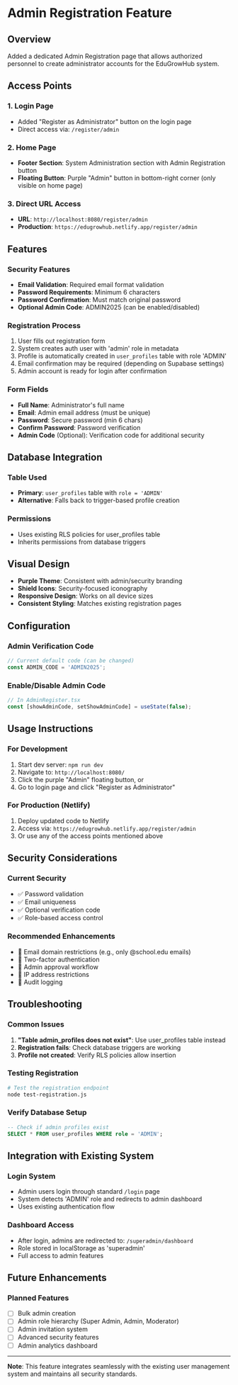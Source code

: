 # Admin Registration Feature

## Overview
Added a dedicated Admin Registration page that allows authorized personnel to create administrator accounts for the EduGrowHub system.

## Access Points

### 1. **Login Page**
- Added "Register as Administrator" button on the login page
- Direct access via: `/register/admin`

### 2. **Home Page**
- **Footer Section**: System Administration section with Admin Registration button
- **Floating Button**: Purple "Admin" button in bottom-right corner (only visible on home page)

### 3. **Direct URL Access**
- **URL**: `http://localhost:8080/register/admin`
- **Production**: `https://edugrowhub.netlify.app/register/admin`

## Features

### Security Features
- **Email Validation**: Required email format validation
- **Password Requirements**: Minimum 6 characters
- **Password Confirmation**: Must match original password
- **Optional Admin Code**: ADMIN2025 (can be enabled/disabled)

### Registration Process
1. User fills out registration form
2. System creates auth user with 'admin' role in metadata
3. Profile is automatically created in `user_profiles` table with role 'ADMIN'
4. Email confirmation may be required (depending on Supabase settings)
5. Admin account is ready for login after confirmation

### Form Fields
- **Full Name**: Administrator's full name
- **Email**: Admin email address (must be unique)
- **Password**: Secure password (min 6 chars)
- **Confirm Password**: Password verification
- **Admin Code** (Optional): Verification code for additional security

## Database Integration

### Table Used
- **Primary**: `user_profiles` table with `role = 'ADMIN'`
- **Alternative**: Falls back to trigger-based profile creation

### Permissions
- Uses existing RLS policies for user_profiles table
- Inherits permissions from database triggers

## Visual Design
- **Purple Theme**: Consistent with admin/security branding
- **Shield Icons**: Security-focused iconography
- **Responsive Design**: Works on all device sizes
- **Consistent Styling**: Matches existing registration pages

## Configuration

### Admin Verification Code
```typescript
// Current default code (can be changed)
const ADMIN_CODE = 'ADMIN2025';
```

### Enable/Disable Admin Code
```typescript
// In AdminRegister.tsx
const [showAdminCode, setShowAdminCode] = useState(false);
```

## Usage Instructions

### For Development
1. Start dev server: `npm run dev`
2. Navigate to: `http://localhost:8080/`
3. Click the purple "Admin" floating button, or
4. Go to login page and click "Register as Administrator"

### For Production (Netlify)
1. Deploy updated code to Netlify
2. Access via: `https://edugrowhub.netlify.app/register/admin`
3. Or use any of the access points mentioned above

## Security Considerations

### Current Security
- ✅ Password validation
- ✅ Email uniqueness
- ✅ Optional verification code
- ✅ Role-based access control

### Recommended Enhancements
- 🔄 Email domain restrictions (e.g., only @school.edu emails)
- 🔄 Two-factor authentication
- 🔄 Admin approval workflow
- 🔄 IP address restrictions
- 🔄 Audit logging

## Troubleshooting

### Common Issues
1. **"Table admin_profiles does not exist"**: Use user_profiles table instead
2. **Registration fails**: Check database triggers are working
3. **Profile not created**: Verify RLS policies allow insertion

### Testing Registration
```bash
# Test the registration endpoint
node test-registration.js
```

### Verify Database Setup
```sql
-- Check if admin profiles exist
SELECT * FROM user_profiles WHERE role = 'ADMIN';
```

## Integration with Existing System

### Login System
- Admin users login through standard `/login` page
- System detects 'ADMIN' role and redirects to admin dashboard
- Uses existing authentication flow

### Dashboard Access
- After login, admins are redirected to: `/superadmin/dashboard`
- Role stored in localStorage as 'superadmin'
- Full access to admin features

## Future Enhancements

### Planned Features
- [ ] Bulk admin creation
- [ ] Admin role hierarchy (Super Admin, Admin, Moderator)
- [ ] Admin invitation system
- [ ] Advanced security features
- [ ] Admin analytics dashboard

---

**Note**: This feature integrates seamlessly with the existing user management system and maintains all security standards.
